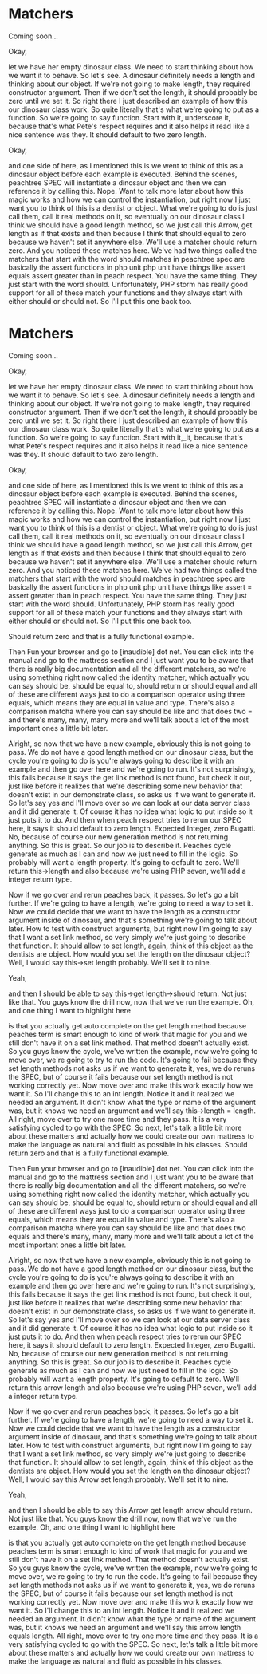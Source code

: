 # Matchers

Coming soon...

Okay,

let we have her empty dinosaur class. We need to start thinking about how we want it to behave. So let's see. A dinosaur definitely needs a length and thinking about our object. If we're not going to make length, they required constructor argument. Then if we don't set the length, it should probably be zero until we set it. So right there I just described an example of how this our dinosaur class work. So quite literally that's what we're going to put as a function. So we're going to say function. Start with it, underscore it, because that's what Pete's respect requires and it also helps it read like a nice sentence was they. It should default to two zero length.

Okay,

and one side of here, as I mentioned this is we went to think of this as a dinosaur object before each example is executed. Behind the scenes, peachtree SPEC will instantiate a dinosaur object and then we can reference it by calling this. Nope. Want to talk more later about how this magic works and how we can control the instantiation, but right now I just want you to think of this is a dentist or object. What we're going to do is just call them, call it real methods on it, so eventually on our dinosaur class I think we should have a good length method, so we just call this Arrow, get length as if that exists and then because I think that should equal to zero because we haven't set it anywhere else. We'll use a matcher should return zero. And you noticed these matches here. We've had two things called the matchers that start with the word should matches in peachtree spec are basically the assert functions in php unit php unit have things like assert equals assert greater than in peach respect. You have the same thing. They just start with the word should. Unfortunately, PHP storm has really good support for all of these match your functions and they always start with either should or should not. So I'll put this one back too.
# Matchers

Coming soon...

Okay,

let we have her empty dinosaur class. We need to start thinking about how we want it
to behave. So let's see. A dinosaur definitely needs a length and thinking about our
object. If we're not going to make length, they required constructor argument. Then
if we don't set the length, it should probably be zero until we set it. So right
there I just described an example of how this our dinosaur class work. So quite
literally that's what we're going to put as a function. So we're going to say
function. Start with it,_it, because that's what Pete's respect requires and it also
helps it read like a nice sentence was they. It should default to two zero length.

Okay,

and one side of here, as I mentioned this is we went to think of this as a dinosaur
object before each example is executed. Behind the scenes, peachtree SPEC will
instantiate a dinosaur object and then we can reference it by calling this. Nope.
Want to talk more later about how this magic works and how we can control the
instantiation, but right now I just want you to think of this is a dentist or object.
What we're going to do is just call them, call it real methods on it, so eventually
on our dinosaur class I think we should have a good length method, so we just call
this Arrow, get length as if that exists and then because I think that should equal
to zero because we haven't set it anywhere else. We'll use a matcher should return
zero. And you noticed these matches here. We've had two things called the matchers
that start with the word should matches in peachtree spec are basically the assert
functions in php unit php unit have things like assert = assert greater than in peach
respect. You have the same thing. They just start with the word should.
Unfortunately, PHP storm has really good support for all of these match your
functions and they always start with either should or should not. So I'll put this
one back too.

Should return zero and that is a fully functional example.

Then Fun your browser and go to [inaudible] dot net. You can click into the manual
and go to the mattress section and I just want you to be aware that there is really
big documentation and all the different matchers, so we're using something right now
called the identity matcher, which actually you can say should be, should be equal
to, should return or should equal and all of these are different ways just to do a
comparison operator using three equals, which means they are equal in value and type.
There's also a comparison matcha where you can say should be like and that does two =
and there's many, many, many more and we'll talk about a lot of the most important
ones a little bit later.

Alright, so now that we have a new example, obviously this is not going to pass. We
do not have a good length method on our dinosaur class, but the cycle you're going to
do is you're always going to describe it with an example and then go over here and
we're going to run. It's not surprisingly, this fails because it says the get link
method is not found, but check it out, just like before it realizes that we're
describing some new behavior that doesn't exist in our demonstrate class, so asks us
if we want to generate it. So let's say yes and I'll move over so we can look at our
data server class and it did generate it. Of course it has no idea what logic to put
inside so it just puts it to do. And then when peach respect tries to rerun our SPEC
here, it says it should default to zero length. Expected Integer, zero Bugatti. No,
because of course our new generation method is not returning anything. So this is
great. So our job is to describe it. Peaches cycle generate as much as I can and now
we just need to fill in the logic. So probably will want a length property. It's
going to default to zero. We'll return this->length and also because we're using PHP
seven, we'll add a integer return type.

Now if we go over and rerun peaches back, it passes. So let's go a bit further. If
we're going to have a length, we're going to need a way to set it. Now we could
decide that we want to have the length as a constructor argument inside of dinosaur,
and that's something we're going to talk about later. How to test with construct
arguments, but right now I'm going to say that I want a set link method, so very
simply we're just going to describe that function. It should allow to set length,
again, think of this object as the dentists are object. How would you set the length
on the dinosaur object? Well, I would say this->set length probably. We'll set it to
nine.

Yeah,

and then I should be able to say this->get length->should return. Not just like that.
You guys know the drill now, now that we've run the example. Oh, and one thing I want
to highlight here

is that you actually get auto complete on the get length method because peaches term
is smart enough to kind of work that magic for you and we still don't have it on a
set link method. That method doesn't actually exist. So you guys know the cycle,
we've written the example, now we're going to move over, we're going to try to run
the code. It's going to fail because they set length methods not asks us if we want
to generate it, yes, we do reruns the SPEC, but of course it fails because our set
length method is not working correctly yet. Now move over and make this work exactly
how we want it. So I'll change this to an int length. Notice it and it realized we
needed an argument. It didn't know what the type or name of the argument was, but it
knows we need an argument and we'll say this->length = length. All right, move over
to try one more time and they pass. It is a very satisfying cycled to go with the
SPEC. So next, let's talk a little bit more about these matters and actually how we
could create our own mattress to make the language as natural and fluid as possible
in his classes.
Should return zero and that is a fully functional example.

Then Fun your browser and go to [inaudible] dot net. You can click into the manual and go to the mattress section and I just want you to be aware that there is really big documentation and all the different matchers, so we're using something right now called the identity matcher, which actually you can say should be, should be equal to, should return or should equal and all of these are different ways just to do a comparison operator using three equals, which means they are equal in value and type. There's also a comparison matcha where you can say should be like and that does two equals and there's many, many, many more and we'll talk about a lot of the most important ones a little bit later.

Alright, so now that we have a new example, obviously this is not going to pass. We do not have a good length method on our dinosaur class, but the cycle you're going to do is you're always going to describe it with an example and then go over here and we're going to run. It's not surprisingly, this fails because it says the get link method is not found, but check it out, just like before it realizes that we're describing some new behavior that doesn't exist in our demonstrate class, so asks us if we want to generate it. So let's say yes and I'll move over so we can look at our data server class and it did generate it. Of course it has no idea what logic to put inside so it just puts it to do. And then when peach respect tries to rerun our SPEC here, it says it should default to zero length. Expected Integer, zero Bugatti. No, because of course our new generation method is not returning anything. So this is great. So our job is to describe it. Peaches cycle generate as much as I can and now we just need to fill in the logic. So probably will want a length property. It's going to default to zero. We'll return this arrow length and also because we're using PHP seven, we'll add a integer return type.

Now if we go over and rerun peaches back, it passes. So let's go a bit further. If we're going to have a length, we're going to need a way to set it. Now we could decide that we want to have the length as a constructor argument inside of dinosaur, and that's something we're going to talk about later. How to test with construct arguments, but right now I'm going to say that I want a set link method, so very simply we're just going to describe that function. It should allow to set length, again, think of this object as the dentists are object. How would you set the length on the dinosaur object? Well, I would say this Arrow set length probably. We'll set it to nine.

Yeah,

and then I should be able to say this Arrow get length arrow should return. Not just like that. You guys know the drill now, now that we've run the example. Oh, and one thing I want to highlight here

is that you actually get auto complete on the get length method because peaches term is smart enough to kind of work that magic for you and we still don't have it on a set link method. That method doesn't actually exist. So you guys know the cycle, we've written the example, now we're going to move over, we're going to try to run the code. It's going to fail because they set length methods not asks us if we want to generate it, yes, we do reruns the SPEC, but of course it fails because our set length method is not working correctly yet. Now move over and make this work exactly how we want it. So I'll change this to an int length. Notice it and it realized we needed an argument. It didn't know what the type or name of the argument was, but it knows we need an argument and we'll say this arrow length equals length. All right, move over to try one more time and they pass. It is a very satisfying cycled to go with the SPEC. So next, let's talk a little bit more about these matters and actually how we could create our own mattress to make the language as natural and fluid as possible in his classes.